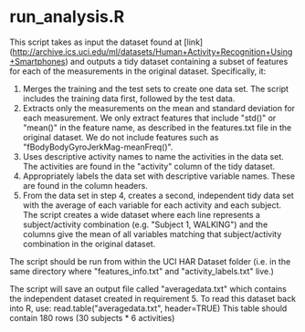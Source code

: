 # run_analysis.R
This script takes as input the dataset found at [link] (http://archive.ics.uci.edu/ml/datasets/Human+Activity+Recognition+Using+Smartphones) and outputs a tidy dataset containing a subset of features for each of the measurements in the original dataset.  Specifically, it:

1. Merges the training and the test sets to create one data set. The script includes the training data first, followed by the test data.
2. Extracts only the measurements on the mean and standard deviation for each measurement. We only extract features that include "std()" or "mean()" in the feature name, as described in the features.txt file in the original dataset. We do not include features such as "fBodyBodyGyroJerkMag-meanFreq()".
3.	Uses descriptive activity names to name the activities in the data set. The activities are found in the "activity" column of the tidy dataset.
4.	Appropriately labels the data set with descriptive variable names. These are found in the column headers.
5.	From the data set in step 4, creates a second, independent tidy data set with the average of each variable for each activity and each subject. The script creates a wide dataset where each line represents a subject/activity combination (e.g. "Subject 1, WALKING") and the columns give the mean of all variables matching that subject/activity combination in the original dataset.

The script should be run from within the UCI HAR Dataset folder (i.e. in the same directory where "features_info.txt" and "activity_labels.txt" live.)

The script will save an output file called "averagedata.txt" which contains the independent dataset created in requirement 5.  To read this dataset back into R, use:
  read.table("averagedata.txt", header=TRUE)
This table should contain 180 rows (30 subjects * 6 activities)
